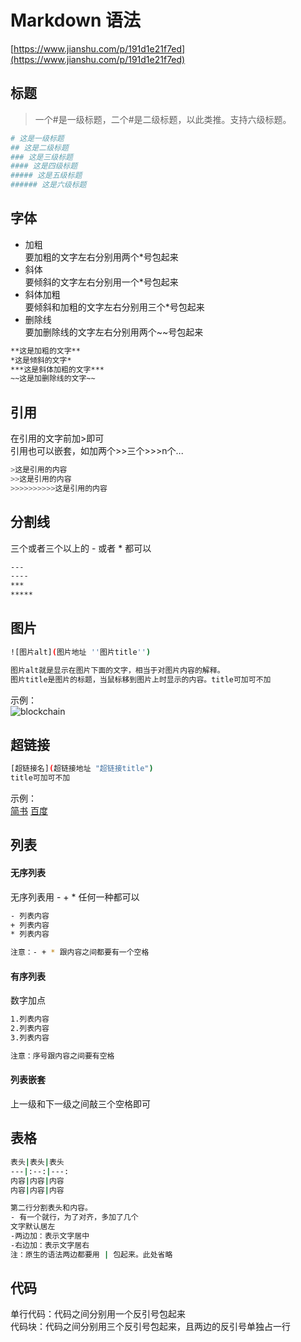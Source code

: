 # Markdown 语法

[https://www.jianshu.com/p/191d1e21f7ed](https://www.jianshu.com/p/191d1e21f7ed)

## 标题

> 一个#是一级标题，二个#是二级标题，以此类推。支持六级标题。

```bash
# 这是一级标题
## 这是二级标题
### 这是三级标题
#### 这是四级标题
##### 这是五级标题
###### 这是六级标题
```

## 字体

* 加粗  
 要加粗的文字左右分别用两个*号包起来  
* 斜体  
 要倾斜的文字左右分别用一个*号包起来  
* 斜体加粗  
 要倾斜和加粗的文字左右分别用三个*号包起来  
* 删除线  
 要加删除线的文字左右分别用两个~~号包起来 

```bash
**这是加粗的文字**
*这是倾斜的文字*
***这是斜体加粗的文字***
~~这是加删除线的文字~~
```

## 引用

在引用的文字前加>即可  
引用也可以嵌套，如加两个>>三个>>>n个...

```bash
>这是引用的内容
>>这是引用的内容
>>>>>>>>>>这是引用的内容
```

## 分割线

三个或者三个以上的 - 或者 * 都可以

```bash
---
----
***
*****
```

## 图片

```bash
![图片alt](图片地址 ''图片title'')

图片alt就是显示在图片下面的文字，相当于对图片内容的解释。
图片title是图片的标题，当鼠标移到图片上时显示的内容。title可加可不加
```

示例：  
![blockchain](https://ss0.bdstatic.com/70cFvHSh_Q1YnxGkpoWK1HF6hhy/it/u=702257389,1274025419&fm=27&gp=0.jpg "区块链")

## 超链接

```bash
[超链接名](超链接地址 "超链接title")
title可加可不加
```

示例：  
[简书](http://jianshu.com)
[百度](http://baidu.com)

## 列表

#### 无序列表

无序列表用 - + * 任何一种都可以

```bash
- 列表内容
+ 列表内容
* 列表内容

注意：- + * 跟内容之间都要有一个空格
```
#### 有序列表

数字加点

```bash
1.列表内容
2.列表内容
3.列表内容

注意：序号跟内容之间要有空格
```

#### 列表嵌套

上一级和下一级之间敲三个空格即可

## 表格

```bash
表头|表头|表头
---|:--:|---:
内容|内容|内容
内容|内容|内容

第二行分割表头和内容。
- 有一个就行，为了对齐，多加了几个
文字默认居左
-两边加：表示文字居中
-右边加：表示文字居右
注：原生的语法两边都要用 | 包起来。此处省略
```

## 代码

单行代码：代码之间分别用一个反引号包起来  
代码块：代码之间分别用三个反引号包起来，且两边的反引号单独占一行

